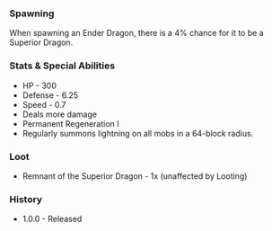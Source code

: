 ### Spawning
When spawning an Ender Dragon, there is a 4% chance for it to be a Superior Dragon.

### Stats & Special Abilities
- HP - 300
- Defense - 6.25
- Speed - 0.7
- Deals more damage
- Permanent Regeneration I
- Regularly summons lightning on all mobs in a 64-block radius.

### Loot
- Remnant of the Superior Dragon - 1x (unaffected by Looting)

### History
- 1.0.0 - Released